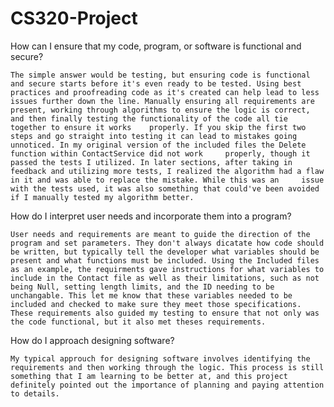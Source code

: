 # CS320-Project
How can I ensure that my code, program, or software is functional and secure?

    The simple answer would be testing, but ensuring code is functional and secure starts before it's even ready to be tested. Using best practices and proofreading code as it's created can help lead to less issues further down the line. Manually ensuring all requirements are present, working through algorithms to ensure the logic is correct, and then finally testing the functionality of the code all tie together to ensure it works    properly. If you skip the first two steps and go straight into testing it can lead to mistakes going unnoticed. In my original version of the included files the Delete function within ContactService did not work     properly, though it passed the tests I utilized. In later sections, after taking in feedback and utilizing more tests, I realized the algorithm had a flaw in it and was able to replace the mistake. While this was an     issue with the tests used, it was also something that could've been avoided if I manually tested my algorithm better.
    
How do I interpret user needs and incorporate them into a program?

    User needs and requirements are meant to guide the direction of the program and set parameters. They don't always dicatate how code should be written, but typically tell the developer what variables should be present and what functions must be included. Using the Included files as an example, the requirments gave instructions for what variables to include in the Contact file as well as their limitations, such as not being Null, setting length limits, and the ID needing to be unchangable. This let me know that these variables needed to be included and checked to make sure they meet those specifications. These requirements also guided my testing to ensure that not only was the code functional, but it also met theses requirements. 
    
How do I approach designing software?

    My typical approuch for designing software involves identifying the requirements and then working through the logic. This process is still something that I am learning to be better at, and this project definitely pointed out the importance of planning and paying attention to details. 
